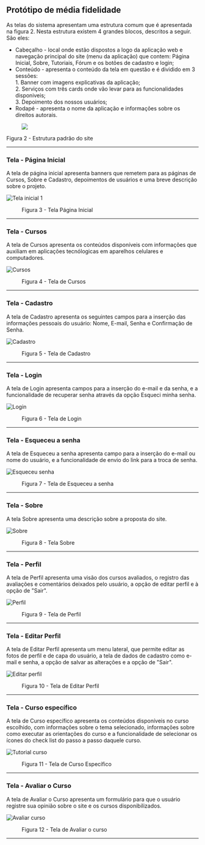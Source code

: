 ## Protótipo de média fidelidade

As telas do sistema apresentam uma estrutura comum que é apresentada na figura 2. Nesta estrutura existem 4 grandes blocos, descritos a seguir. São eles:
<ul>
  <li>Cabeçalho - local onde estão dispostos a logo da aplicação web e navegação principal do site (menu da aplicação) que contem: Página Inicial, Sobre, Tutoriais, Fórum e os botões de cadastro e login;</li>
  <li>Conteúdo - apresenta o conteúdo da tela em questão e é dividido em 3 sessões: <br>
    1. Banner com imagens explicativas da aplicação; <br>
    2. Serviços com três cards onde vão levar para as funcionalidades disponiveis; <br>
    3. Depoimento dos nossos usuários; 
  </li>
  <li>Rodapé - apresenta o nome da aplicação e informações sobre os direitos autorais.</li>
</ul>

<figure> 
  <img src="https://github.com/ICEI-PUC-Minas-PMV-ADS/pmv-ads-2024-e1-proj-web-t2-ads-e1-grupo3-sabio-guia/assets/109766719/a46d9292-9a0c-4d82-8bbb-2a9567dad871">
</figure>
 Figura 2 - Estrutura padrão do site
 <hr>


<h3><b>Tela - Página Inicial</b></h3>
<p>A tela de página inicial apresenta banners que remetem para as páginas de Cursos, Sobre e Cadastro, depoimentos de usuários e uma breve descrição sobre o projeto. </p>

 ![Tela inicial 1](https://github.com/ICEI-PUC-Minas-PMV-ADS/pmv-ads-2024-e1-proj-web-t2-ads-e1-grupo3-sabio-guia/assets/133662274/f2e9e238-6d16-422d-9028-69f667075623)

<figure> 
  <figcaption>Figura 3 - Tela Página Inicial
</figure> 
<hr>

<h3><b>Tela - Cursos</b></h3>
<p>A tela de Cursos apresenta os conteúdos disponíveis com informações que auxiliam em aplicações tecnólogicas em aparelhos celulares e computadores.</p>

![Cursos](https://github.com/ICEI-PUC-Minas-PMV-ADS/pmv-ads-2024-e1-proj-web-t2-ads-e1-grupo3-sabio-guia/assets/133662274/1d8a435e-3187-4c5e-8a79-4ba65d732911)

<figure> 
  <figcaption> Figura 4 - Tela de Cursos
</figure> 
<hr>

<h3><b>Tela - Cadastro</b></h3>
<p>A tela de Cadastro apresenta os seguintes campos para a inserção das informações pessoais do usuário: Nome, E-mail, Senha e Confirmação de Senha.</p>

![Cadastro](https://github.com/ICEI-PUC-Minas-PMV-ADS/pmv-ads-2024-e1-proj-web-t2-ads-e1-grupo3-sabio-guia/assets/133662274/63a15d58-f279-498e-a56f-2620577ff311)

<figure> 
  <figcaption> Figura 5 - Tela de Cadastro
</figure> 
<hr>
    
<h3><b>Tela - Login</b></h3>
<p>A tela de Login apresenta campos para a inserção do e-mail e da senha, e a funcionalidade de recuperar senha através da opção Esqueci minha senha.</p>

![Login](https://github.com/ICEI-PUC-Minas-PMV-ADS/pmv-ads-2024-e1-proj-web-t2-ads-e1-grupo3-sabio-guia/assets/133662274/2288f22d-94ae-41df-86d1-be95fdce6491)

<figure> 
  <figcaption> Figura 6 - Tela de Login
</figure> 
<hr>

<h3><b>Tela - Esqueceu a senha</b></h3>
<p>A tela de Esqueceu a senha apresenta campo para a inserção do e-mail ou nome do usuário, e a funcionalidade de envio do link para a troca de senha.</p>

![Esqueceu senha](https://github.com/ICEI-PUC-Minas-PMV-ADS/pmv-ads-2024-e1-proj-web-t2-ads-e1-grupo3-sabio-guia/assets/133662274/9bf38268-aa1a-420e-bb8d-e4a46f5969c3)

<figure> 
  <figcaption> Figura 7 - Tela de Esqueceu a senha
</figure> 
<hr>

<h3><b>Tela - Sobre</b></h3>
<p>A tela Sobre apresenta uma descrição sobre a proposta do site.</p>

![Sobre](https://github.com/ICEI-PUC-Minas-PMV-ADS/pmv-ads-2024-e1-proj-web-t2-ads-e1-grupo3-sabio-guia/assets/133662274/0b04291f-0da8-438a-82b3-9b2e07e66915)

<figure> 
  <figcaption> Figura 8 - Tela Sobre
</figure> 
<hr>

<h3><b>Tela - Perfil</b></h3>
<p>A tela de Perfil apresenta uma visão dos cursos avaliados, o registro das avaliações e comentários deixados pelo usuário, a opção de editar perfil e à opção de "Sair".</p>

![Perfil](https://github.com/ICEI-PUC-Minas-PMV-ADS/pmv-ads-2024-e1-proj-web-t2-ads-e1-grupo3-sabio-guia/assets/133662274/1132220e-a11a-41d1-99e1-b409ec3077e1)

<figure> 
  <figcaption> Figura 9 - Tela de Perfil
</figure> 
<hr>

<h3><b>Tela - Editar Perfil</b></h3>
<p>A tela de Editar Perfil apresenta um menu lateral, que permite editar as fotos de perfil e de capa do usuário, a tela de dados de cadastro como e-mail e senha, a opção de salvar as alterações e a opção de "Sair".</p>

![Editar perfil](https://github.com/ICEI-PUC-Minas-PMV-ADS/pmv-ads-2024-e1-proj-web-t2-ads-e1-grupo3-sabio-guia/assets/133662274/6b33be5b-22ff-45ae-abc8-f28bd8b6a0df)

<figure> 
  <figcaption> Figura 10 - Tela de Editar Perfil
</figure> 
<hr>

<h3><b>Tela - Curso específico</b></h3>
<p>A tela de Curso específico apresenta os conteúdos disponíveis no curso escolhido, com informações sobre o tema selecionado, informações sobre como executar as orientações do curso e a funcionalidade de selecionar os ícones do check list do passo a passo daquele curso.</p>

![Tutorial curso](https://github.com/ICEI-PUC-Minas-PMV-ADS/pmv-ads-2024-e1-proj-web-t2-ads-e1-grupo3-sabio-guia/assets/133662274/259a046c-19bd-443e-90b6-c08c65602c3b)

<figure> 
  <figcaption> Figura 11 - Tela de Curso Específico
</figure> 
<hr>
    
<h3><b>Tela - Avaliar o Curso</b></h3>
<p>A tela de Avaliar o Curso apresenta um formulário para que o usuário registre sua opinião sobre o site e os cursos disponibilizados.</p>

![Avaliar curso](https://github.com/ICEI-PUC-Minas-PMV-ADS/pmv-ads-2024-e1-proj-web-t2-ads-e1-grupo3-sabio-guia/assets/133662274/fd0507d0-6387-483f-a23b-0e5d566ffb88)

<figure> 
  <figcaption> Figura 12 - Tela de Avaliar o curso 
</figure> 
<hr>
